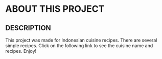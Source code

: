 # ABOUT THIS PROJECT

## DESCRIPTION
This project was made for Indonesian cuisine recipes. There are several simple recipes. Click on the following link to see the cuisine name and recipes. Enjoy!  